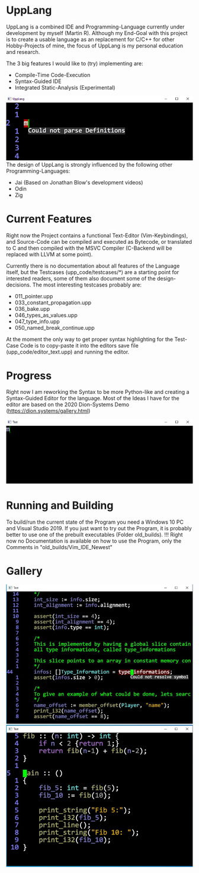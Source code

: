 # UppLang
UppLang is a combined IDE and Programming-Language currently under development by myself (Martin R).
Although my End-Goal with this project is to create a usable language as an replacement for C/C++ for other Hobby-Projects of mine, the focus of UppLang is my personal education and research.

The 3 big features I would like to (try) implementing are:
* Compile-Time Code-Execution
* Syntax-Guided IDE
* Integrated Static-Analysis (Experimental)

![Hello World](gifs/Hello_World.gif)
The design of UppLang is strongly influenced by the following other Programming-Languages:
* Jai (Based on Jonathan Blow's development videos)
* Odin
* Zig

# Current Features

Right now the Project contains a functional Text-Editor (Vim-Keybindings), and Source-Code can be compiled and executed as Bytecode, or translated to C and then compiled with the MSVC Compiler (C-Backend will be replaced with LLVM at some point).

Currently there is no documentation about all features of the Language itself, but the Testcases (upp_code/testcases/*) are a starting point for interested readers, some of them also document some of the design-decisions. The most interesting testcases probably are:
* 011_pointer.upp
* 033_constant_propagation.upp
* 036_bake.upp
* 046_types_as_values.upp
* 047_type_info.upp
* 050_named_break_continue.upp

At the moment the only way to get proper syntax highlighting for the Test-Case Code is to copy-paste it into the editors save file (upp_code/editor_text.upp) and running the editor.

# Progress

Right now I am reworking the Syntax to be more Python-like and creating a Syntax-Guided Editor for the language. Most of the Ideas I have for the editor are based on the 2020 Dion-Systems Demo (https://dion.systems/gallery.html)

![Hello World](gifs/Guided_Editor.gif)

# Running and Building
To build/run the current state of the Program you need a Windows 10 PC and Visual Studio 2019. If you just want to try out the Program, it is probably better to use one of the prebuilt executables (Folder old_builds). 
!!! Right now no Documentation is available on how to use the Program, only the Comments in  "old_builds/Vim_IDE_Newest"

# Gallery
![Error](gifs/Error.jpg)
![Fib](gifs/Fib.jpg)
